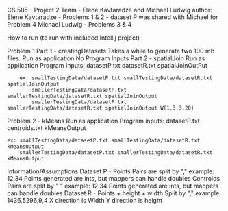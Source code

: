 
CS 585 - Project 2
Team - Elene Kavtaradze and Michael Ludwig
author: Elene Kavtaradze - Problems 1 & 2 - dataset P was shared with Michael for Problem 4
Michael Ludwig - Problems 3 & 4

How to run 
(to run with included Intellij project)

Problem 1
    Part 1 - creatingDatasets
        Takes a while to generate two 100 mb files. 
        Run as application
        No Program Inputs
    Part 2 - spatialJoin
        Run as application
        Program Inputs: datasetP.txt datasetR.txt spatialJoinOutPut
     
        ex: smallTestingData/datasetP.txt smallTestingData/datasetR.txt spatialJoinOutput
            smallerTestingData/datasetP.txt smallerTestingData/datasetR.txt spatialJoinOutput
            smallerTestingData/datasetP.txt smallerTestingData/datasetR.txt spatialJoinOutput W(1,3,3,20)
        
        
Problem 2 - kMeans
    Run as application
    Program inputs: datasetP.txt centroids.txt kMeansOutput
    
    ex: smallTestingData/datasetP.txt smallTestingData/datasetR.txt kMeansOutput
        smallerTestingData/datasetP.txt smallerTestingData/datasetR.txt kMeansOutput
   

Information/Assumptions
Dataset P - Points
    Pairs are split by "," 
    example: 12,34
    Points generated are ints, but mappers can handle doubles
Centroids
    Pairs are split by " "
    example: 12 34
    Points generated are ints, but mappers can handle doubles
Dataset R - Points + height + width
    Split by "," 
    example: 1436,5296,9,4
    X direction is Width
    Y direction is height
    